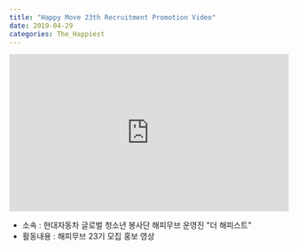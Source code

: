 ```yaml
---
title: "Happy Move 23th Recruitment Promotion Video"
date: 2019-04-29
categories: The_Happiest
---
```


<div style="width:100%; position:relative; padding-bottom: 56.25%;">
<iframe width="100%" height="100%" style="position:absolute;" src="https://www.youtube.com/embed/K3cj1ourUS0" frameborder="0" allowfullscreen></iframe>
</div>
  
* 소속 : 현대자동차 글로벌 청소년 봉사단 해피무브 운영진 "더 해피스트"
* 활동내용 : 해피무브 23기 모집 홍보 영상
